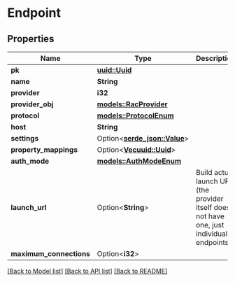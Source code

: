 # Endpoint

## Properties

Name | Type | Description | Notes
------------ | ------------- | ------------- | -------------
**pk** | [**uuid::Uuid**](uuid::Uuid.md) |  | [readonly]
**name** | **String** |  | 
**provider** | **i32** |  | 
**provider_obj** | [**models::RacProvider**](RACProvider.md) |  | [readonly]
**protocol** | [**models::ProtocolEnum**](ProtocolEnum.md) |  | 
**host** | **String** |  | 
**settings** | Option<[**serde_json::Value**](.md)> |  | [optional]
**property_mappings** | Option<[**Vec<uuid::Uuid>**](uuid::Uuid.md)> |  | [optional]
**auth_mode** | [**models::AuthModeEnum**](AuthModeEnum.md) |  | 
**launch_url** | Option<**String**> | Build actual launch URL (the provider itself does not have one, just individual endpoints) | [readonly]
**maximum_connections** | Option<**i32**> |  | [optional]

[[Back to Model list]](../README.md#documentation-for-models) [[Back to API list]](../README.md#documentation-for-api-endpoints) [[Back to README]](../README.md)


